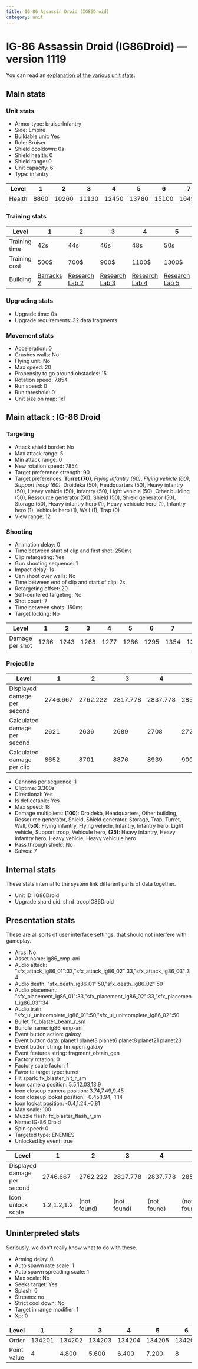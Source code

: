 ```yaml
---
title: IG-86 Assassin Droid (IG86Droid)
category: unit
---
```


# IG-86 Assassin Droid (IG86Droid) — version 1119

You can read an [explanation  of the various unit stats](unitexplained.md).

## Main stats

### Unit stats

  * Armor type: bruiserInfantry
  * Side: Empire
  * Buildable unit: Yes
  * Role: Bruiser
  * Shield cooldown: 0s
  * Shield health: 0
  * Shield range: 0
  * Unit capacity: 6
  * Type: infantry

|Level |1   |2    |3    |4    |5    |6    |7    |8    |9    |10   |
|------|----|-----|-----|-----|-----|-----|-----|-----|-----|-----|
|Health|8860|10260|11130|12450|13780|15100|16490|17840|19200|21880|


### Training stats

|Level        |1                                |2                                      |3                                      |4                                      |5                                      |6                                      |7                                      |8                                      |9                                      |10                                      |
|-------------|---------------------------------|---------------------------------------|---------------------------------------|---------------------------------------|---------------------------------------|---------------------------------------|---------------------------------------|---------------------------------------|---------------------------------------|----------------------------------------|
|Training time|42s                              |44s                                    |46s                                    |48s                                    |50s                                    |52s                                    |54s                                    |1m52s                                  |1m56s                                  |2m                                      |
|Training cost|500$                             |700$                                   |900$                                   |1100$                                  |1300$                                  |1500$                                  |1700$                                  |2000$                                  |2100$                                  |2300$                                   |
|Building     |[Barracks 2](empireBarracks.html)|[Research Lab 2](empireOffenseLab.html)|[Research Lab 3](empireOffenseLab.html)|[Research Lab 4](empireOffenseLab.html)|[Research Lab 5](empireOffenseLab.html)|[Research Lab 6](empireOffenseLab.html)|[Research Lab 7](empireOffenseLab.html)|[Research Lab 8](empireOffenseLab.html)|[Research Lab 9](empireOffenseLab.html)|[Research Lab 10](empireOffenseLab.html)|


### Upgrading stats

  * Upgrade time: 0s
  * Upgrade requirements: 32 data fragments

### Movement stats

  * Acceleration: 0
  * Crushes walls: No
  * Flying unit: No
  * Max speed: 20
  * Propensity to go around obstacles: 15
  * Rotation speed: 7.854
  * Run speed: 0
  * Run threshold: 0
  * Unit size on map: 1x1

## Main attack : IG-86 Droid

### Targeting

  * Attack shield border: No
  * Max attack range: 5
  * Min attack range: 0
  * New rotation speed: 7854
  * Target preference strength: 90
  * Target preferences: **Turret (70)**, _Flying infantry (60)_, _Flying vehicle (60)_, _Support troop (60)_, Droideka (50), Headquarters (50), Heavy infantry (50), Heavy vehicle (50), Infantry (50), Light vehicle (50), Other building (50), Ressource generator (50), Shield (50), Shield generator (50), Storage (50), Heavy infantry hero (1), Heavy vehicule hero (1), Infantry hero (1), Vehicule hero (1), Wall (1), Trap (0)
  * View range: 12

### Shooting

  * Animation delay: 0
  * Time between start of clip and first shot: 250ms
  * Clip retargeting: Yes
  * Gun shooting sequence: 1
  * Impact delay: 1s
  * Can shoot over walls: No
  * Time between end of clip and start of clip: 2s
  * Retargeting offset: 20
  * Self-centered targeting: No
  * Shot count: 7
  * Time between shots: 150ms
  * Target locking: No

|Level          |1   |2   |3   |4   |5   |6   |7   |8   |9   |10  |
|---------------|----|----|----|----|----|----|----|----|----|----|
|Damage per shot|1236|1243|1268|1277|1286|1295|1354|1387|1421|1464|


### Projectile

|Level                       |1       |2       |3       |4       |5       |6       |7       |8       |9       |10      |
|----------------------------|--------|--------|--------|--------|--------|--------|--------|--------|--------|--------|
|Displayed damage per second |2746.667|2762.222|2817.778|2837.778|2857.778|2877.778|3008.889|3082.222|3157.778|3253.333|
|Calculated damage per second|2621    |2636    |2689    |2708    |2727    |2746    |2872    |2942    |3014    |3105    |
|Calculated damage per clip  |8652    |8701    |8876    |8939    |9002    |9065    |9478    |9709    |9947    |10248   |


  * Cannons per sequence: 1
  * Cliptime: 3.300s
  * Directional: Yes
  * Is deflectable: Yes
  * Max speed: 18
  * Damage multipliers: **(100)**: Droideka, Headquarters, Other building, Ressource generator, Shield, Shield generator, Storage, Trap, Turret, Wall, **(50)**: Flying infantry, Flying vehicle, Infantry, Infantry hero, Light vehicle, Support troop, Vehicule hero, **(25)**: Heavy infantry, Heavy infantry hero, Heavy vehicle, Heavy vehicule hero
  * Pass through shield: No
  * Salvos: 7

## Internal stats

These stats internal to the system link different parts of data together.

  * Unit ID: IG86Droid
  * Upgrade shard uid: shrd_troopIG86Droid

## Presentation stats

These are all sorts of user interface settings, that should not interfere with gameplay.

  * Arcs: No
  * Asset name: ig86_emp-ani
  * Audio attack: "sfx_attack_ig86_01":33,"sfx_attack_ig86_02":33,"sfx_attack_ig86_03":34
  * Audio death: "sfx_death_ig86_01":50,"sfx_death_ig86_02":50
  * Audio placement: "sfx_placement_ig86_01":33,"sfx_placement_ig86_02":33,"sfx_placement_ig86_03":34
  * Audio train: "sfx_ui_unitcomplete_ig86_01":50,"sfx_ui_unitcomplete_ig86_02":50
  * Bullet: fx_blaster_beam_r_sm
  * Bundle name: ig86_emp-ani
  * Event button action: galaxy
  * Event button data: planet1 planet3 planet6 planet8 planet21 planet23
  * Event button string: hn_open_galaxy
  * Event features string: fragment_obtain_gen
  * Factory rotation: 0
  * Factory scale factor: 1
  * Favorite target type: turret
  * Hit spark: fx_blaster_hit_r_sm
  * Icon camera position: 5.5,12.03,13.9
  * Icon closeup camera position: 3.74,7.49,9.45
  * Icon closeup lookat position: -0.45,1.94,-1.14
  * Icon lookat position: -0.4,1.24,-0.81
  * Max scale: 100
  * Muzzle flash: fx_blaster_flash_r_sm
  * Name: IG-86 Droid
  * Spin speed: 0
  * Targeted type: ENEMIES
  * Unlocked by event: true

|Level                      |1          |2          |3          |4          |5          |6          |7          |8          |9          |10         |
|---------------------------|-----------|-----------|-----------|-----------|-----------|-----------|-----------|-----------|-----------|-----------|
|Displayed damage per second|2746.667   |2762.222   |2817.778   |2837.778   |2857.778   |2877.778   |3008.889   |3082.222   |3157.778   |3253.333   |
|Icon unlock scale          |1.2,1.2,1.2|(not found)|(not found)|(not found)|(not found)|(not found)|(not found)|(not found)|(not found)|(not found)|


## Uninterpreted stats

Seriously, we don't really know what to do with these.

  * Arming delay: 0
  * Auto spawn rate scale: 1
  * Auto spawn spreading scale: 1
  * Max scale: No
  * Seeks target: Yes
  * Splash: 0
  * Streams: no
  * Strict cool down: No
  * Target in range modifier: 1
  * Xp: 0

|Level      |1     |2     |3     |4     |5     |6     |7     |8     |9     |10    |
|-----------|------|------|------|------|------|------|------|------|------|------|
|Order      |134201|134202|134203|134204|134205|134206|134207|134208|134209|134210|
|Point value|4     |4.800 |5.600 |6.400 |7.200 |8     |8.800 |9.600 |10.400|12    |


